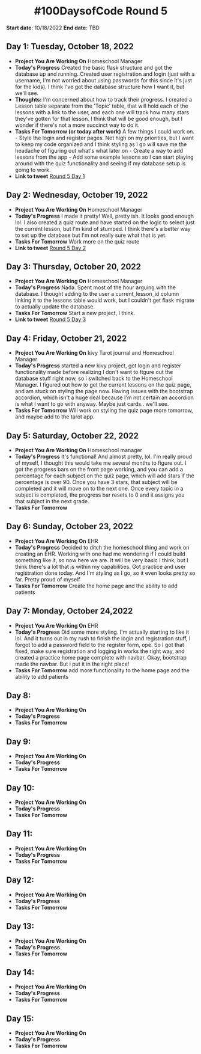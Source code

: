 <h1 align="center"> #100DaysofCode Round 5</h1>

**Start date**: 10/18/2022
**End date**: TBD


## Day 1: Tuesday, October 18, 2022
-   **Project You Are Working On** Homeschool Manager
-   **Today's Progress** Created the basic flask structure and got the database up and running. Created user registration and login (just with a username, I'm not worried about using passwords for this since it's just for the kids). I think I've got the database structure how I want it, but we'll see.
-   **Thoughts:** I'm concerned about how to track their progress. I created a Lesson table separate from the 'Topic' table, that will hold each of the lessons with a link to the user, and each one will track how many stars they've gotten for that lesson. I think that will be good enough, but I wonder if there's not a more succinct way to do it.
-   **Tasks For Tomorrow (or today after work)** A few things I could work on.
        - Style the login and register pages. Not high on my priorities, but I want to keep my code organized and I think styling as I go will save me the headache of figuring out what's what later on
        - Create a way to add lessons from the app
        - Add some example lessons so I can start playing around with the quiz functionality and seeing if my database setup is going to work.
-   **Link to tweet** [Round 5 Day 1](https://twitter.com/AprilMayCodes/status/1582380851345911810)

## Day 2: Wednesday, October 19, 2022
-   **Project You Are Working On** Homeschool Manager
-   **Today's Progress** I made it pretty! Well, pretty ish. It looks good enough lol. I also created a quiz route and have started on the logic to select just the current lesson, but I'm kind of stumped. I think there's a better way to set up the database but I'm not really sure what that is yet.
-   **Tasks For Tomorrow** Work more on the quiz route
-   **Link to tweet** [Round 5 Day 2](https://twitter.com/AprilMayCodes/status/1582896836506894337)

## Day 3: Thursday, October 20, 2022
-   **Project You Are Working On** Homeschool Manager
-   **Today's Progress** Nada. Spent most of the hour arguing with the database. I thought adding to the user a current_lesson_id column linking it to the lessons table would work, but I couldn't get flask migrate to actually update the database.
-   **Tasks For Tomorrow** Start a new project, I think.
-   **Link to tweet** [Round 5 Day 3](https://twitter.com/AprilMayCodes/status/1583613048828223489)

## Day 4: Friday, October 21, 2022
-   **Project You Are Working On** kivy Tarot journal and Homeschool Manager
-   **Today's Progress** started a new kivy project, got login and register functionality made before realizing I don't want to figure out the database stuff right now, so i switched back to the Homeschool Manager. I figured out how to get the current lessons on the quiz page, and am stuck on styling the page now. Having issues with the bootstrap accordion, which isn't a huge deal because I'm not certain an accordion is what I want to go with anyway. Maybe just cards.. we'll see.
-   **Tasks For Tomorrow** Will work on styling the quiz page more tomorrow, and maybe add to the tarot app.

## Day 5: Saturday, October 22, 2022
-   **Project You Are Working On** Homeschool manager
-   **Today's Progress** It's functional! And almost pretty, lol. I'm really proud of myself, I thought this would take me several months to figure out. I got the progress bars on the front page working, and you can add a percentage for each subject on the quiz page, which will add stars if the percentage is over 90. Once you have 3 stars, that subject will be completed and it will move on to the next one. Once every topic in a subject is completed, the progress bar resets to 0 and it assigns you that subject in the next grade.
-   **Tasks For Tomorrow**

## Day 6: Sunday, October 23, 2022
-   **Project You Are Working On** EHR
-   **Today's Progress** Decided to ditch the homeschool thing and work on creating an EHR. Working with one had me wondering if I could build something like it, so now here we are. It will be very basic I think, but I think there's a lot that is within my capabilities. Got practice and user registration done today. And I'm styling as I go, so it even looks pretty so far. Pretty proud of myself
-   **Tasks For Tomorrow** Create the home page and the ability to add patients

## Day 7: Monday, October 24,2022
-   **Project You Are Working On** EHR
-   **Today's Progress** Did some more styling. I'm actually starting to like it lol. And it turns out in my rush to finish the login and registration stuff, I forgot to add a password field to the register form, ope. So I got that fixed, make sure registration and logging in works the right way, and created a practice home page complete with navbar. Okay, bootstrap made the navbar. But i put it in the right place!
-   **Tasks For Tomorrow** add more functionality to the home page and the ability to add patients

## Day 8:
-   **Project You Are Working On**
-   **Today's Progress**
-   **Tasks For Tomorrow**

## Day 9:
-   **Project You Are Working On**
-   **Today's Progress**
-   **Tasks For Tomorrow**

## Day 10:
-   **Project You Are Working On**
-   **Today's Progress**
-   **Tasks For Tomorrow**

## Day 11:
-   **Project You Are Working On**
-   **Today's Progress**
-   **Tasks For Tomorrow**

## Day 12:
-   **Project You Are Working On**
-   **Today's Progress**
-   **Tasks For Tomorrow**

## Day 13:
-   **Project You Are Working On**
-   **Today's Progress**
-   **Tasks For Tomorrow**

## Day 14:
-   **Project You Are Working On**
-   **Today's Progress**
-   **Tasks For Tomorrow**

## Day 15:
-   **Project You Are Working On**
-   **Today's Progress**
-   **Tasks For Tomorrow**
